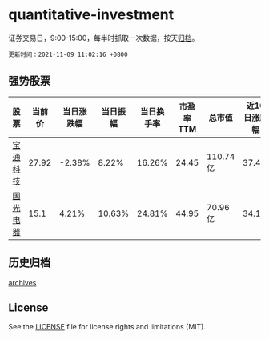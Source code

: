 # quantitative-investment

证券交易日，9:00-15:00，每半时抓取一次数据，按天[归档](archives)。

`更新时间：2021-11-09 11:02:16 +0800`

## 强势股票

|股票|当前价|当日涨跌幅|当日振幅|当日换手率|市盈率TTM|总市值|近10日涨跌幅|
|----|----|----|----|----|----|----|----|
|[宝通科技](https://xueqiu.com/S/SZ300031)|27.92|-2.38%|8.22%|16.26%|24.45|110.74亿|37.4%|
|[国光电器](https://xueqiu.com/S/SZ002045)|15.1|4.21%|10.63%|24.81%|44.95|70.96亿|34.1%|

## 历史归档

[archives](archives)

## License

See the [LICENSE](LICENSE) file for license rights and limitations (MIT).